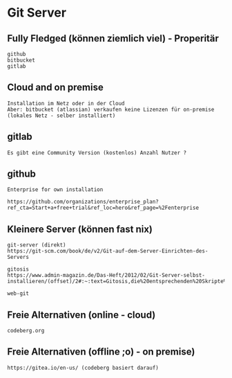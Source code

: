 # Git Server

## Fully Fledged (können ziemlich viel) - Properitär 

```
github 
bitbucket 
gitlab
```

## Cloud and on premise 

```
Installation im Netz oder in der Cloud 
Aber: bitbucket (atlassian) verkaufen keine Lizenzen für on-premise (lokales Netz - selber installiert) 
```

## gitlab 

```
Es gibt eine Community Version (kostenlos) Anzahl Nutzer ? 

```

## github 

```
Enterprise for own installation 

https://github.com/organizations/enterprise_plan?ref_cta=Start+a+free+trial&ref_loc=hero&ref_page=%2Fenterprise
```

## Kleinere Server (können fast nix) 

```
git-server (direkt) 
https://git-scm.com/book/de/v2/Git-auf-dem-Server-Einrichten-des-Servers

gitosis 
https://www.admin-magazin.de/Das-Heft/2012/02/Git-Server-selbst-installieren/(offset)/2#:~:text=Gitosis,die%20entsprechenden%20Skripte%20aufgerufen%20werden.&text=Analog%20zu%20Gitolite%20legt%20Fedora,und%20den%20gleichnamigen%20Benutzer%20an.

web-git 
```

## Freie Alternativen (online - cloud) 

```
codeberg.org 

```

## Freie Alternativen (offline ;o) - on premise)

```
https://gitea.io/en-us/ (codeberg basiert darauf) 
```
